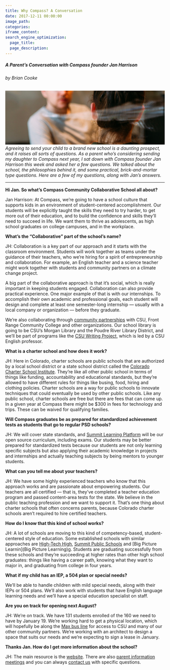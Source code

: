 ```yaml
---
title: Why Compass? A Conversation
date: 2017-12-11 00:00:00
image_path:
categories:
iframe_content:
search_engine_optimization:
  page_title:
  page_description:
---
```



##### A Parent’s Conversation with Compass founder Jan Harrison

###### by Brian Cooke<br>

*![Photo by Charles Deluvio on Unsplash](/assets/images/versions/charles-deluvio-456505---x----2908-980x---.jpg)*<br>*Agreeing to send your child to a brand new school is a daunting prospect, and it raises all sorts of questions. As a parent who’s considering sending my daughter to Compass next year, I sat down with Compass founder Jan Harrison this week and asked her a few questions. We talked about the school, the philosophies behind it, and some practical, brick-and-mortar type questions. Here are a few of my questions, along with Jan’s answers.*

---

**Hi Jan. So what’s Compass Community Collaborative School all about?**

Jan Harrison: At Compass, we’re going to have a school culture that supports kids in an environment of student-centered accomplishment. Our students will be explicitly taught the skills they need to try harder, to get more out of their education, and to build the confidence and skills they’ll need to succeed in life. We want them to thrive as adolescents, as high school graduates on college campuses, and in the workplace.

**What’s the “Collaborative” part of the school’s name?**

JH: Collaboration is a key part of our approach and it starts with the classroom environment. Students will work together as teams under the guidance of their teachers, who we’re hiring for a spirit of entrepreneurship and collaboration. For example, an English teacher and a science teacher might work together with students and community partners on a climate change project.

A big part of the collaborative approach is that it’s social, which is really important in keeping students engaged. Collaboration can also provide practical experience. One major example of that is with our internships. To accomplish their own academic and professional goals, each student will design and complete at least one semester-long internship — usually with a local company or organization — before they graduate.

We’re also collaborating through [community partnerships](https://compassfortcollins.org/community-partners/) with CSU, Front Range Community College and other organizations. Our school library is going to be CSU’s Morgan Library and the Poudre River Library District, and we’ll be part of programs like the [CSU Writing Project](http://www.csuwritingproject.net/), which is led by a CSU English professor.

**What is a charter school and how does it work?**

JH: Here in Colorado, charter schools are public schools that are authorized by a local school district or a state school district called the [Colorado Charter School Institute](http://www.csi.state.co.us/). They’re like all other public school in terms of things like funding, accountability and educational standards, but they’re allowed to have different rules for things like busing, food, hiring and clothing policies. Charter schools are a way for public schools to innovate techniques that could eventually be used by other public schools. Like any public school, charter schools are free but there are fees that can come up. In a given year at Compass there might be $300 in fees for technology and trips. These can be waived for qualifying families.

**Will Compass graduates be as prepared for standardized achievement tests as students that go to regular PSD schools?**

JH: We will cover state standards, and [Summit Learning Platform](https://www.summitlearning.org/program/online-platform) will be our open source curriculum, including exams. Our students may be better prepared for standardized tests because our students are not only learning specific subjects but also applying their academic knowledge in projects and internships and actually teaching subjects by being mentors to younger students.

**What can you tell me about your teachers?**

JH: We have some highly experienced teachers who know that this approach works and are passionate about empowering students. Our teachers are all certified — that is, they’ve completed a teacher education program and passed content-area tests for the state. We believe in the public teaching profession and we want to support it. That’s one thing about charter schools that often concerns parents, because Colorado charter schools aren’t required to hire certified teachers.

**How do I know that this kind of school works?**

JH: A lot of schools are moving to this kind of competency-based, student-centered style of education. Some established schools with similar approaches are [High-Tech High](https://www.hightechhigh.org/), [Summit Public Schools](http://www.summitps.org/) and [Big Picture Learnin](Big Picture Learning)g. Students are graduating successfully from these schools and they’re succeeding at higher rates than other high school graduates: things like having a career path, knowing what they want to major in, and graduating from college in four years.

**What if my child has an IEP, a 504 plan or special needs?**

We’ll be able to handle children with mild special needs, along with their IEPs or 504 plans. We’ll also work with students that have English language learning needs and we’ll have a special education specialist on staff.

**Are you on track for opening next August?**

JH: We’re on track. We have 131 students enrolled of the 160 we need to have by January 19. We’re working hard to get a physical location, which will hopefully be along the [Max bus line](http://www.ridetransfort.com/max) for access to CSU and many of our other community partners. We’re working with an architect to design a space that suits our needs and we’re expecting to sign a lease in January.

**Thanks Jan. How do I get more information about the school?**

JH: The main resource is the [website](https://compassfortcollins.org/). There are also [parent information meetings](https://compassfortcollins.org/parents/) and you can always [contact us](https://compassfortcollins.org/contact-us/) with specific questions.